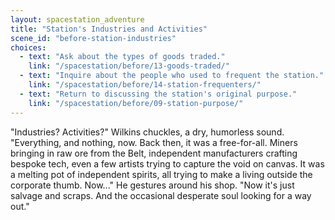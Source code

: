 ```yaml
---
layout: spacestation_adventure
title: "Station's Industries and Activities"
scene_id: "before-station-industries"
choices:
  - text: "Ask about the types of goods traded."
    link: "/spacestation/before/13-goods-traded/"
  - text: "Inquire about the people who used to frequent the station."
    link: "/spacestation/before/14-station-frequenters/"
  - text: "Return to discussing the station's original purpose."
    link: "/spacestation/before/09-station-purpose/"
---
```


"Industries? Activities?" Wilkins chuckles, a dry, humorless sound. "Everything, and nothing, now. Back then, it was a free-for-all. Miners bringing in raw ore from the Belt, independent manufacturers crafting bespoke tech, even a few artists trying to capture the void on canvas. It was a melting pot of independent spirits, all trying to make a living outside the corporate thumb. Now..." He gestures around his shop. "Now it's just salvage and scraps. And the occasional desperate soul looking for a way out."
